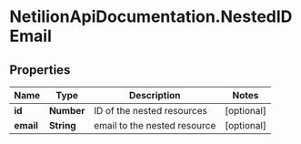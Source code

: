 # NetilionApiDocumentation.NestedIDEmail

## Properties
Name | Type | Description | Notes
------------ | ------------- | ------------- | -------------
**id** | **Number** | ID of the nested resources | [optional] 
**email** | **String** | email to the nested resource | [optional] 
